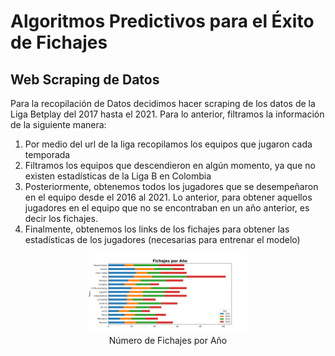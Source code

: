 **Algoritmos Predictivos para el Éxito de Fichajes**
================
## **Web Scraping de Datos**

Para la recopilación de Datos decidimos hacer scraping de los datos de la Liga Betplay del 2017 hasta el 2021. Para lo anterior, filtramos la información de la siguiente manera:

1. Por medio del url de la liga recopilamos los equipos que jugaron cada temporada
2. Filtramos los equipos que descendieron en algún momento, ya que no existen estadísticas de la Liga B en Colombia
3. Posteriormente, obtenemos todos los jugadores que se desempeñaron en el equipo desde el 2016 al 2021. Lo anterior, para obtener aquellos jugadores en el equipo que no se encontraban en un año anterior, es decir los fichajes. 
4. Finalmente, obtenemos los links de los fichajes para obtener las estadísticas de los jugadores (necesarias para entrenar el modelo)  

<center>
<figure>
<img src="img/count_plot.png" id="id" class="class" style="width:60.0%;height:60.0%" alt="Número de Fichajes por Año" /><figcaption aria-hidden="true">Número de Fichajes por Año</figcaption>
</figure>
</center>

